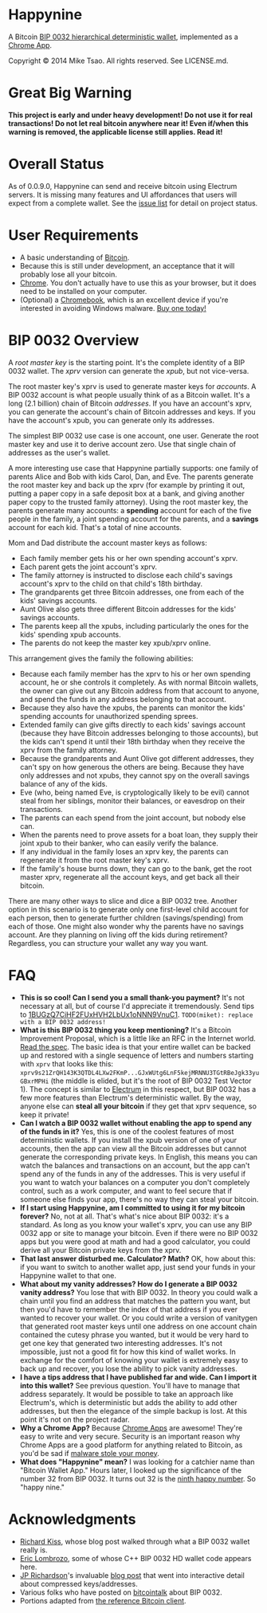 Happynine
===

A Bitcoin [BIP 0032 hierarchical deterministic wallet](https://github.com/bitcoin/bips/blob/master/bip-0032.mediawiki), implemented as a [Chrome App](http://developer.chrome.com/apps/about_apps.html).

Copyright &copy; 2014 Mike Tsao. All rights reserved. See LICENSE.md.

Great Big Warning
===

**This project is early and under heavy development! Do not use it for real transactions! Do not let real bitcoin anywhere near it! Even if/when this warning is removed, the applicable license still applies. Read it!**

Overall Status
===

As of 0.0.9.0, Happynine can send and receive bitcoin using Electrum servers. It is missing many features and UI affordances that users will expect from a complete wallet. See the [issue list](https://github.com/sowbug/happynine/issues) for detail on project status.

User Requirements
===

* A basic understanding of [Bitcoin](http://bitcoin.org/).
* Because this is still under development, an acceptance that it will probably lose all your bitcoin.
* [Chrome](https://www.google.com/chrome/). You don't actually have to use this as your browser, but it does need to be installed on your computer.
* (Optional) a [Chromebook](http://www.google.com/intl/en/chrome/devices/), which is an excellent device if you're interested in avoiding Windows malware. [Buy one today!](http://www.amazon.com/gp/product/B00FNPD1VW?tag=sowbug-20)

BIP 0032 Overview
===

A *root master key* is the starting point. It's the complete identity of a BIP 0032 wallet. The *xprv* version can generate the *xpub*, but not vice-versa.

The root master key's xprv is used to generate master keys for *accounts*. A BIP 0032 account is what people usually think of as a Bitcoin wallet. It's a long (2.1 billion) chain of Bitcoin *addresses*. If you have an account's xprv, you can generate the account's chain of Bitcoin addresses and keys. If you have the account's xpub, you can generate only its addresses.

The simplest BIP 0032 use case is one account, one user. Generate the root master key and use it to derive account zero. Use that single chain of addresses as the user's wallet.

A more interesting use case that Happynine partially supports: one family of parents Alice and Bob with kids Carol, Dan, and Eve. The parents generate the root master key and back up the xprv (for example by printing it out, putting a paper copy in a safe deposit box at a bank, and giving another paper copy to the trusted family attorney). Using the root master key, the parents generate many accounts: a **spending** account for each of the five people in the family, a joint spending account for the parents, and a **savings** account for each kid. That's a total of nine accounts.

Mom and Dad distribute the account master keys as follows:

* Each family member gets his or her own spending account's xprv.
* Each parent gets the joint account's xprv.
* The family attorney is instructed to disclose each child's savings account's xprv to the child on that child's 18th birthday.
* The grandparents get three Bitcoin addresses, one from each of the kids' savings accounts.
* Aunt Olive also gets three different Bitcoin addresses for the kids' savings accounts.
* The parents keep all the xpubs, including particularly the ones for the kids' spending xpub accounts.
* The parents do not keep the master key xpub/xprv online.

This arrangement gives the family the following abilities:

* Because each family member has the xprv to his or her own spending account, he or she controls it completely. As with normal Bitcoin wallets, the owner can give out any Bitcoin address from that account to anyone, and spend the funds in any address belonging to that account.
* Because they also have the xpubs, the parents can monitor the kids' spending accounts for unauthorized spending sprees.
* Extended family can give gifts directly to each kids' savings account (because they have Bitcoin addresses belonging to those accounts), but the kids can't spend it until their 18th birthday when they receive the xprv from the family attorney.
* Because the grandparents and Aunt Olive got different addresses, they can't spy on how generous the others are being. Because they have only addresses and not xpubs, they cannot spy on the overall savings balance of any of the kids.
* Eve (who, being named Eve, is cryptologically likely to be evil) cannot steal from her siblings, monitor their balances, or eavesdrop on their transactions.
* The parents can each spend from the joint account, but nobody else can.
* When the parents need to prove assets for a boat loan, they supply their joint xpub to their banker, who can easily verify the balance.
* If any individual in the family loses an xprv key, the parents can regenerate it from the root master key's xprv.
* If the family's house burns down, they can go to the bank, get the root master xprv, regenerate all the account keys, and get back all their bitcoin.

There are many other ways to slice and dice a BIP 0032 tree. Another option in this scenario is to generate only one first-level child account for each person, then to generate further children (savings/spending) from each of those. One might also wonder why the parents have no savings account. Are they planning on living off the kids during retirement? Regardless, you can structure your wallet any way you want.

FAQ
===

* **This is so cool! Can I send you a small thank-you payment?** It's not necessary at all, but of course I'd appreciate it tremendously. Send tips to [1BUGzQ7CiHF2FUxHVH2LbUx1oNNN9VnuC1](https://blockchain.info/address/1BUGzQ7CiHF2FUxHVH2LbUx1oNNN9VnuC1). `TODO(miket): replace with a BIP 0032 address!`
* **What is this BIP 0032 thing you keep mentioning?** It's a Bitcoin Improvement Proposal, which is a little like an RFC in the Internet world. [Read the spec](https://github.com/bitcoin/bips/blob/master/bip-0032.mediawiki). The basic idea is that your entire wallet can be backed up and restored with a single sequence of letters and numbers starting with `xprv` that looks like this: `xprv9s21ZrQH143K3QTDL4LXw2FKmP...GJxWUtg6LnF5kejMRNNU3TGtRBeJgk33yuGBxrMPHi` (the middle is elided, but it's the root of BIP 0032 Test Vector 1). The concept is similar to [Electrum](https://electrum.org/) in this respect, but BIP 0032 has a few more features than Electrum's deterministic wallet. By the way, anyone else can **steal all your bitcoin** if they get that xprv sequence, so keep it private!
* **Can I watch a BIP 0032 wallet without enabling the app to spend any of the funds in it?** Yes, this is one of the coolest features of most deterministic wallets. If you install the xpub version of one of your accounts, then the app can view all the Bitcoin addresses but cannot generate the corresponding private keys. In English, this means you can watch the balances and transactions on an account, but the app can't spend any of the funds in any of the addresses. This is very useful if you want to watch your balances on a computer you don't completely control, such as a work computer, and want to feel secure that if someone else finds your app, there's no way they can steal your bitcoin.
* **If I start using Happynine, am I committed to using it for my bitcoin forever?** No, not at all. That's what's nice about BIP 0032: it's a standard. As long as you know your wallet's xprv, you can use any BIP 0032 app or site to manage your bitcoin. Even if there were no BIP 0032 apps but you were good at math and had a good calculator, you could derive all your Bitcoin private keys from the xprv.
* **That last answer disturbed me. Calculator? Math?** OK, how about this: if you want to switch to another wallet app, just send your funds in your Happynine wallet to that one.
* **What about my vanity addresses? How do I generate a BIP 0032 vanity address?** You lose that with BIP 0032. In theory you could walk a chain until you find an address that matches the pattern you want, but then you'd have to remember the index of that address if you ever wanted to recover your wallet. Or you could write a version of vanitygen that generated root master keys until one address on one account chain contained the cutesy phrase you wanted, but it would be very hard to get one key that generated two interesting addresses. It's not impossible, just not a good fit for how this kind of wallet works. In exchange for the comfort of knowing your wallet is extremely easy to back up and recover, you lose the ability to pick vanity addresses.
* **I have a tips address that I have published far and wide. Can I import it into this wallet?** See previous question. You'll have to manage that address separately. It would be possible to take an approach like Electrum's, which is deterministic but adds the ability to add other addresses, but then the elegance of the simple backup is lost. At this point it's not on the project radar.
* **Why a Chrome App?** Because [Chrome Apps](http://developer.chrome.com/apps/about_apps.html) are awesome! They're easy to write and very secure. Security is an important reason why Chrome Apps are a good platform for anything related to Bitcoin, as you'd be sad if [malware stole your money](https://bitcointalk.org/index.php?topic=83794.0).
* **What does "Happynine" mean?** I was looking for a catchier name than "Bitcoin Wallet App." Hours later, I looked up the significance of the number 32 from BIP 0032. It turns out 32 is the [ninth happy number](http://en.wikipedia.org/wiki/Happy_number). So "happy nine."

Acknowledgments
===

* [Richard Kiss](http://blog.richardkiss.com/?p=313), whose blog post walked through what a BIP 0032 wallet really is.
* [Eric Lombrozo](https://github.com/CodeShark), some of whose C++ BIP 0032 HD wallet code appears here.
* [JP Richardson](https://github.com/jprichardson)'s invaluable [blog post](http://procbits.com/2013/08/27/generating-a-bitcoin-address-with-javascript) that went into interactive detail about compressed keys/addresses.
* Various folks who have posted on [bitcointalk](https://bitcointalk.org/) about BIP 0032.
* Portions adapted from [the reference Bitcoin client](https://github.com/bitcoin/bitcoin).
